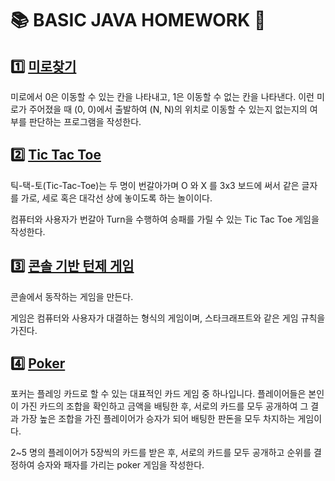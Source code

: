 # 📚 BASIC JAVA HOMEWORK 🤩

## 1️⃣ [미로찾기](https://github.com/sslynn22/NHNacademy-java/tree/main/basic_java/homework/maze)

미로에서 0은 이동할 수 있는 칸을 나타내고, 1은 이동할 수 없는 칸을 나타낸다. 이런 미로가 주어졌을 때 (0, 0)에서 출발하여 
(N, N)의 위치로 이동할 수 있는지 없는지의 여부를 판단하는 프로그램을 작성한다.


## 2️⃣ [Tic Tac Toe](https://github.com/sslynn22/NHNacademy-java/tree/main/basic_java/homework/tictactoe)
틱-택-토(Tic-Tac-Toe)는 두 명이 번갈아가며 O 와 X 를 3x3 보드에 써서 같은 글자를 가로, 세로 혹은 대각선 상에 놓이도록 하는 놀이이다.

컴퓨터와 사용자가 번갈아 Turn을 수행하여 승패를 가릴 수 있는 Tic Tac Toe 게임을 작성한다.

## 3️⃣ [콘솔 기반 턴제 게임](https://github.com/sslynn22/NHNacademy-java/tree/main/basic_java/homework/starcraft)
콘솔에서 동작하는 게임을 만든다. 

게임은 컴퓨터와 사용자가 대결하는 형식의 게임이며, 스타크래프트와 같은 게임 규칙을 가진다.


## 4️⃣ [Poker](https://github.com/sslynn22/NHNacademy-java/tree/main/basic_java/homework/poker)

포커는 플레잉 카드로 할 수 있는 대표적인 카드 게임 중 하나입니다. 플레이어들은 본인이 가진 카드의 조합을 확인하고 금액을 배팅한 후, 
서로의 카드를 모두 공개하여 그 결과 가장 높은 조합을 가진 플레이어가 승자가 되어 배팅한 판돈을 모두 차지하는 게임이다.

2~5 명의 플레이어가 5장씩의 카드를 받은 후, 서로의 카드를 모두 공개하고 순위를 결정하여 승자와 패자를 가리는 poker 게임을 작성한다.
